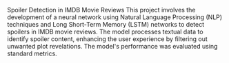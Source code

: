Spoiler Detection in IMDB Movie Reviews
This project involves the development of a neural network using Natural Language Processing (NLP) techniques and Long Short-Term Memory (LSTM) networks to detect spoilers in IMDB movie reviews. The model processes textual data to identify spoiler content, enhancing the user experience by filtering out unwanted plot revelations. The model's performance was evaluated using standard metrics.
